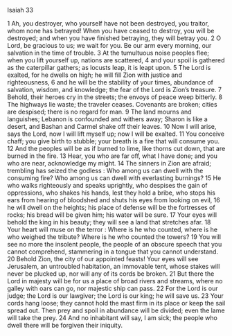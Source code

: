 Isaiah 33

1	Ah, you destroyer, who yourself have not been destroyed, you traitor, whom none has betrayed! When you have ceased to destroy, you will be destroyed; and when you have finished betraying, they will betray you.
2	O Lord, be gracious to us; we wait for you. Be our arm every morning, our salvation in the time of trouble.
3	At the tumultuous noise peoples flee; when you lift yourself up, nations are scattered,
4	and your spoil is gathered as the caterpillar gathers; as locusts leap, it is leapt upon.
5	The Lord is exalted, for he dwells on high; he will fill Zion with justice and righteousness,
6	and he will be the stability of your times, abundance of salvation, wisdom, and knowledge; the fear of the Lord is Zion’s treasure.
7	Behold, their heroes cry in the streets; the envoys of peace weep bitterly.
8	The highways lie waste; the traveler ceases. Covenants are broken; cities are despised; there is no regard for man.
9	The land mourns and languishes; Lebanon is confounded and withers away; Sharon is like a desert, and Bashan and Carmel shake off their leaves.
10	Now I will arise, says the Lord, now I will lift myself up; now I will be exalted.
11	You conceive chaff; you give birth to stubble; your breath is a fire that will consume you.
12	And the peoples will be as if burned to lime, like thorns cut down, that are burned in the fire.
13	Hear, you who are far off, what I have done; and you who are near, acknowledge my might.
14	The sinners in Zion are afraid; trembling has seized the godless : Who among us can dwell with the consuming fire? Who among us can dwell with everlasting burnings?
15	He who walks righteously and speaks uprightly, who despises the gain of oppressions, who shakes his hands, lest they hold a bribe, who stops his ears from hearing of bloodshed and shuts his eyes from looking on evil,
16	he will dwell on the heights; his place of defense will be the fortresses of rocks; his bread will be given him; his water will be sure.
17	Your eyes will behold the king in his beauty; they will see a land that stretches afar.
18	Your heart will muse on the terror : Where is he who counted, where is he who weighed the tribute? Where is he who counted the towers?
19	You will see no more the insolent people, the people of an obscure speech that you cannot comprehend, stammering in a tongue that you cannot understand.
20	Behold Zion, the city of our appointed feasts! Your eyes will see Jerusalem, an untroubled habitation, an immovable tent, whose stakes will never be plucked up, nor will any of its cords be broken.
21	But there the Lord in majesty will be for us a place of broad rivers and streams, where no galley with oars can go, nor majestic ship can pass.
22	For the Lord is our judge; the Lord is our lawgiver; the Lord is our king; he will save us.
23	Your cords hang loose; they cannot hold the mast firm in its place or keep the sail spread out. Then prey and spoil in abundance will be divided; even the lame will take the prey.
24	And no inhabitant will say, I am sick; the people who dwell there will be forgiven their iniquity.


